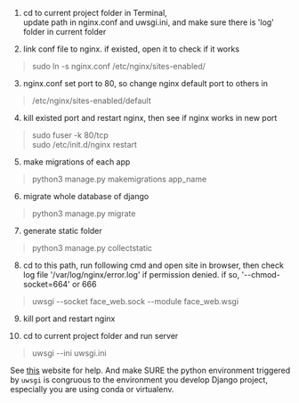 1. cd to current project folder in Terminal,   
 update path in nginx.conf and uwsgi.ini, and make sure there is 'log' folder in current folder

2. link conf file to nginx. if existed, open it to check if it works
> sudo ln -s nginx.conf /etc/nginx/sites-enabled/

3. nginx.conf set port to 80, so change nginx default port to others in
> /etc/nginx/sites-enabled/default

4. kill existed port and restart nginx, then see if nginx works in new port
> sudo fuser -k 80/tcp  
> sudo /etc/init.d/nginx restart

5. make migrations of each app
> python3 manage.py makemigrations app_name

6. migrate whole database of django
> python3 manage.py migrate

7. generate static folder 
> python3 manage.py collectstatic

8. cd to this path, run following cmd and open site in browser, then check log file '/var/log/nginx/error.log' if permission denied. if so, '--chmod-socket=664' or 666
> uwsgi --socket face_web.sock --module face_web.wsgi

9. kill port and restart nginx

10. cd to current project folder and run server
> uwsgi --ini uwsgi.ini

See [this](http://uwsgi-docs.readthedocs.io/en/latest/tutorials/Django_and_nginx.html) website for help.
And make SURE the python environment triggered by `uwsgi` is congruous to the environment you develop Django project, especially you are using conda or virtualenv.
